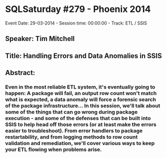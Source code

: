 # SQLSaturday #279 - Phoenix 2014
Event Date: 29-03-2014 - Session time: 00:00:00 - Track: ETL / SSIS 
## Speaker: Tim Mitchell
## Title: Handling Errors and Data Anomalies in SSIS
## Abstract:
### Even in the most reliable ETL system, it's eventually going to happen: A package will fail, an output row count won't match what is expected, a data anomaly will force a forensic search of the package infrastructure... In this session, we'll talk about some of the things that can go wrong during package execution - and some of the defenses that can be built into SSIS to help head off those errors (or at least make the errors easier to troubleshoot). From error handlers to package restartability, and from logging methods to row count validation and remediation, we'll cover various ways to keep your ETL flowing when problems arise.
